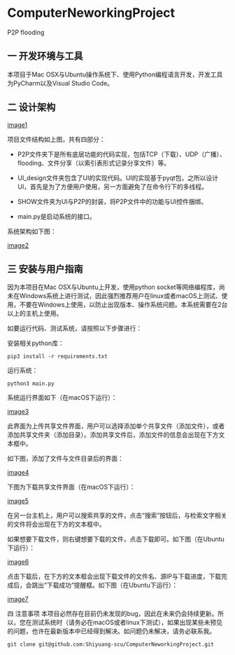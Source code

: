 # ComputerNeworkingProject
P2P flooding

## 一 开发环境与工具

本项目于Mac OSX与Ubuntu操作系统下、使用Python编程语言开发，开发工具为PyCharm以及Visual Studio Code。

## 二 设计架构

[image1]()

项目文件结构如上图，共有四部分：

- P2P文件夹下是所有底层功能的代码实现，包括TCP（下载）、UDP（广播）、flooding、文件分享（以索引表形式记录分享文件）等。

- UI_design文件夹包含了UI的实现代码。UI的实现基于pyqt包，之所以设计UI，首先是为了方便用户使用，另一方面避免了在命令行下的多线程。

- SHOW文件夹为UI与P2P的封装，将P2P文件中的功能与UI控件捆绑。

- main.py是启动系统的接口。

系统架构如下图：

[image2]()

## 三 安装与用户指南

因为本项目在Mac OSX与Ubuntu上开发，使用python socket等网络编程库，尚未在Windows系统上进行测试，因此强烈推荐用户在linux或者macOS上测试、使用，不要在Windows上使用，以防止出现版本、操作系统问题。本系统需要在2台以上的主机上使用。

如要运行代码、测试系统，请按照以下步骤进行：

安装相关python库：

```
pip3 install -r requirements.txt
```

运行系统：

```
python3 main.py
```

系统运行界面如下（在macOS下运行）：

[image3]()

此界面为上传共享文件界面，用户可以选择添加单个共享文件（添加文件），或者添加共享文件夹（添加目录）。添加共享文件后，添加文件的信息会出现在下方文本框中。

如下图，添加了文件与文件目录后的界面：

[image4]()

下图为下载共享文件界面（在macOS下运行）：

[image5]()

在另一台主机上，用户可以搜索共享的文件，点击“搜索”按钮后，与检索文字相关的文件将会出现在下方的文本框中。

如果想要下载文件，则右键想要下载的文件，点击下载即可。如下图（在Ubuntu下运行）：

[image6]()

点击下载后，在下方的文本框会出现下载文件的文件名、源IP与下载进度，下载完成后，会跳出“下载成功“提醒框。如下图（在Ubuntu下运行）：

[image7]()

四 注意事项
本项目必然存在目前仍未发现的bug，因此在未来仍会持续更新。所以，您在测试系统时（请务必在macOS或者linux下测试），如果出现某些未预见的问题，也许在最新版本中已经得到解决。如问题仍未解决，请务必联系我。

```
git clone git@github.com:Shiyuang-scu/ComputerNeworkingProject.git
```

